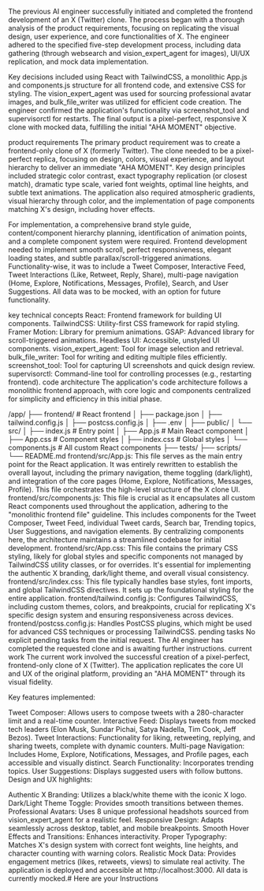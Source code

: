 The previous AI engineer successfully initiated and completed the frontend development of an X (Twitter) clone. The process began with a thorough analysis of the product requirements, focusing on replicating the visual design, user experience, and core functionalities of X. The engineer adhered to the specified five-step development process, including data gathering (through websearch and vision_expert_agent for images), UI/UX replication, and mock data implementation.

Key decisions included using React with TailwindCSS, a monolithic App.js and components.js structure for all frontend code, and extensive CSS for styling. The vision_expert_agent was used for sourcing professional avatar images, and bulk_file_writer was utilized for efficient code creation. The engineer confirmed the application's functionality via screenshot_tool and supervisorctl for restarts. The final output is a pixel-perfect, responsive X clone with mocked data, fulfilling the initial "AHA MOMENT" objective.

product requirements
The primary product requirement was to create a frontend-only clone of X (formerly Twitter). The clone needed to be a pixel-perfect replica, focusing on design, colors, visual experience, and layout hierarchy to deliver an immediate "AHA MOMENT". Key design principles included strategic color contrast, exact typography replication (or closest match), dramatic type scale, varied font weights, optimal line heights, and subtle text animations. The application also required atmospheric gradients, visual hierarchy through color, and the implementation of page components matching X's design, including hover effects.

For implementation, a comprehensive brand style guide, content/component hierarchy planning, identification of animation points, and a complete component system were required. Frontend development needed to implement smooth scroll, perfect responsiveness, elegant loading states, and subtle parallax/scroll-triggered animations. Functionality-wise, it was to include a Tweet Composer, Interactive Feed, Tweet Interactions (Like, Retweet, Reply, Share), multi-page navigation (Home, Explore, Notifications, Messages, Profile), Search, and User Suggestions. All data was to be mocked, with an option for future functionality.

key technical concepts
React: Frontend framework for building UI components.
TailwindCSS: Utility-first CSS framework for rapid styling.
Framer Motion: Library for premium animations.
GSAP: Advanced library for scroll-triggered animations.
Headless UI: Accessible, unstyled UI components.
vision_expert_agent: Tool for image selection and retrieval.
bulk_file_writer: Tool for writing and editing multiple files efficiently.
screenshot_tool: Tool for capturing UI screenshots and quick design review.
supervisorctl: Command-line tool for controlling processes (e.g., restarting frontend).
code architecture
The application's code architecture follows a monolithic frontend approach, with core logic and components centralized for simplicity and efficiency in this initial phase.

/app/
├── frontend/        # React frontend
│   ├── package.json
│   ├── tailwind.config.js
│   ├── postcss.config.js
│   ├── .env
│   ├── public/
│   └── src/
│       ├── index.js          # Entry point
│       ├── App.js            # Main React component
│       ├── App.css           # Component styles
│       ├── index.css         # Global styles
│       └── components.js     # All custom React components
├── tests/
├── scripts/
└── README.md
frontend/src/App.js: This file serves as the main entry point for the React application. It was entirely rewritten to establish the overall layout, including the primary navigation, theme toggling (dark/light), and integration of the core pages (Home, Explore, Notifications, Messages, Profile). This file orchestrates the high-level structure of the X clone UI.
frontend/src/components.js: This file is crucial as it encapsulates all custom React components used throughout the application, adhering to the "monolithic frontend file" guideline. This includes components for the Tweet Composer, Tweet Feed, individual Tweet cards, Search bar, Trending topics, User Suggestions, and navigation elements. By centralizing components here, the architecture maintains a streamlined codebase for initial development.
frontend/src/App.css: This file contains the primary CSS styling, likely for global styles and specific components not managed by TailwindCSS utility classes, or for overrides. It's essential for implementing the authentic X branding, dark/light theme, and overall visual consistency.
frontend/src/index.css: This file typically handles base styles, font imports, and global TailwindCSS directives. It sets up the foundational styling for the entire application.
frontend/tailwind.config.js: Configures TailwindCSS, including custom themes, colors, and breakpoints, crucial for replicating X's specific design system and ensuring responsiveness across devices.
frontend/postcss.config.js: Handles PostCSS plugins, which might be used for advanced CSS techniques or processing TailwindCSS.
pending tasks
No explicit pending tasks from the initial request. The AI engineer has completed the requested clone and is awaiting further instructions.
current work
The current work involved the successful creation of a pixel-perfect, frontend-only clone of X (Twitter). The application replicates the core UI and UX of the original platform, providing an "AHA MOMENT" through its visual fidelity.

Key features implemented:

Tweet Composer: Allows users to compose tweets with a 280-character limit and a real-time counter.
Interactive Feed: Displays tweets from mocked tech leaders (Elon Musk, Sundar Pichai, Satya Nadella, Tim Cook, Jeff Bezos).
Tweet Interactions: Functionality for liking, retweeting, replying, and sharing tweets, complete with dynamic counters.
Multi-page Navigation: Includes Home, Explore, Notifications, Messages, and Profile pages, each accessible and visually distinct.
Search Functionality: Incorporates trending topics.
User Suggestions: Displays suggested users with follow buttons.
Design and UX highlights:

Authentic X Branding: Utilizes a black/white theme with the iconic X logo.
Dark/Light Theme Toggle: Provides smooth transitions between themes.
Professional Avatars: Uses 8 unique professional headshots sourced from vision_expert_agent for a realistic feel.
Responsive Design: Adapts seamlessly across desktop, tablet, and mobile breakpoints.
Smooth Hover Effects and Transitions: Enhances interactivity.
Proper Typography: Matches X's design system with correct font weights, line heights, and character counting with warning colors.
Realistic Mock Data: Provides engagement metrics (likes, retweets, views) to simulate real activity.
The application is deployed and accessible at http://localhost:3000. All data is currently mocked.# Here are your Instructions
